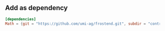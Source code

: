 


## Add as dependency

```toml
[dependencies]
Math = {git = "https://github.com/umi-ag/frostend.git", subdir = "contracts/math", rev = "alpha"}
```
